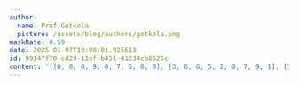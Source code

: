 ```yaml
---
author:
  name: Prof Gotkola
  picture: /assets/blog/authors/gotkola.png
maskRate: 0.59
date: 2025-01-07T19:00:01.925613
id: 99347f70-cd29-11ef-b451-41234cb8625c
content: '[[0, 0, 0, 9, 0, 7, 6, 0, 0], [3, 0, 6, 5, 2, 0, 7, 9, 1], [7, 0, 0, 0, 1, 0, 8, 0, 0], [0, 9, 0, 0, 7, 2, 5, 0, 4], [4, 2, 8, 0, 5, 0, 9, 0, 0], [0, 0, 0, 0, 9, 0, 0, 0, 3], [0, 0, 4, 2, 0, 9, 3, 0, 0], [0, 0, 0, 0, 0, 0, 0, 0, 9], [0, 0, 0, 7, 3, 0, 0, 5, 8]]'
---
```

